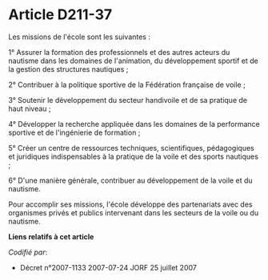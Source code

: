 # Article D211-37

Les missions de l'école sont les suivantes :

1° Assurer la formation des professionnels et des autres acteurs du nautisme dans les domaines de l'animation, du
développement sportif et de la gestion des structures nautiques ;

2° Contribuer à la politique sportive de la Fédération française de voile ;

3° Soutenir le développement du secteur handivoile et de sa pratique de haut niveau ;

4° Développer la recherche appliquée dans les domaines de la performance sportive et de l'ingénierie de formation ;

5° Créer un centre de ressources techniques, scientifiques, pédagogiques et juridiques indispensables à la pratique de la
voile et des sports nautiques ;

6° D'une manière générale, contribuer au développement de la voile et du nautisme.

Pour accomplir ses missions, l'école développe des partenariats avec des organismes privés et publics intervenant dans les
secteurs de la voile ou du nautisme.

**Liens relatifs à cet article**

_Codifié par_:

  - Décret n°2007-1133 2007-07-24 JORF 25 juillet 2007
